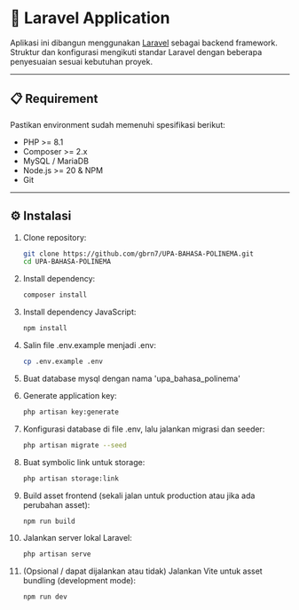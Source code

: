 # 🚀 Laravel Application

Aplikasi ini dibangun menggunakan [Laravel](https://laravel.com/) sebagai backend framework.  
Struktur dan konfigurasi mengikuti standar Laravel dengan beberapa penyesuaian sesuai kebutuhan proyek.

---

## 📋 Requirement

Pastikan environment sudah memenuhi spesifikasi berikut:

-   PHP >= 8.1
-   Composer >= 2.x
-   MySQL / MariaDB
-   Node.js >= 20 & NPM
-   Git

---

## ⚙️ Instalasi

1. Clone repository:
    ```bash
    git clone https://github.com/gbrn7/UPA-BAHASA-POLINEMA.git
    cd UPA-BAHASA-POLINEMA
    ```
2. Install dependency:
    ```bash
    composer install
    ```
3. Install dependency JavaScript:
    ```bash
    npm install
    ```
4. Salin file .env.example menjadi .env:

    ```bash
    cp .env.example .env
    ```

5. Buat database mysql dengan nama 'upa_bahasa_polinema'

6. Generate application key:

    ```bash
    php artisan key:generate
    ```

7. Konfigurasi database di file .env, lalu jalankan migrasi dan seeder:

    ```bash
    php artisan migrate --seed
    ```

8. Buat symbolic link untuk storage:

    ```bash
    php artisan storage:link
    ```

9. Build asset frontend (sekali jalan untuk production atau jika ada perubahan asset):

    ```bash
    npm run build
    ```

10. Jalankan server lokal Laravel:

    ```bash
    php artisan serve
    ```

11. (Opsional / dapat dijalankan atau tidak) Jalankan Vite untuk asset bundling (development mode):

    ```bash
    npm run dev

    ```
